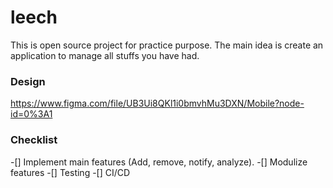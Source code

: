 # leech
This is open source project for practice purpose. The main idea is create an application to manage all stuffs you have had.

### Design
https://www.figma.com/file/UB3Ui8QKl1i0bmvhMu3DXN/Mobile?node-id=0%3A1

### Checklist
-[] Implement main features (Add, remove, notify, analyze).
-[] Modulize features
-[] Testing
-[] CI/CD
